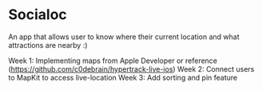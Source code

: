 # Socialoc

An app that allows user to know where their current location and what attractions are nearby :)

Week 1: Implementing maps from Apple Developer or reference (https://github.com/c0debrain/hypertrack-live-ios)
Week 2: Connect users to MapKit to access live-location
Week 3: Add sorting and pin feature
